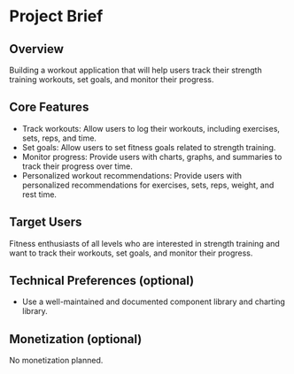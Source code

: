 # Project Brief

## Overview
Building a workout application that will help users track their strength training workouts, set goals, and monitor their progress.

## Core Features
- Track workouts: Allow users to log their workouts, including exercises, sets, reps, and time.
- Set goals: Allow users to set fitness goals related to strength training.
- Monitor progress: Provide users with charts, graphs, and summaries to track their progress over time.
- Personalized workout recommendations: Provide users with personalized recommendations for exercises, sets, reps, weight, and rest time.

## Target Users
Fitness enthusiasts of all levels who are interested in strength training and want to track their workouts, set goals, and monitor their progress.

## Technical Preferences (optional)
- Use a well-maintained and documented component library and charting library.

## Monetization (optional)
No monetization planned.
